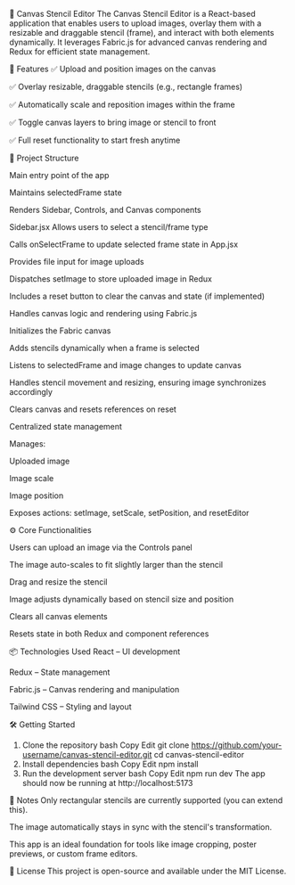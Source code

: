 🎨 Canvas Stencil Editor
The Canvas Stencil Editor is a React-based application that enables users to upload images, overlay them with a resizable and draggable stencil (frame), and interact with both elements dynamically. It leverages Fabric.js for advanced canvas rendering and Redux for efficient state management.

🚀 Features
✅ Upload and position images on the canvas

✅ Overlay resizable, draggable stencils (e.g., rectangle frames)

✅ Automatically scale and reposition images within the frame

✅ Toggle canvas layers to bring image or stencil to front

✅ Full reset functionality to start fresh anytime

🧩 Project Structure

<!-- App.jsx -->

Main entry point of the app

Maintains selectedFrame state

Renders Sidebar, Controls, and Canvas components

Sidebar.jsx
Allows users to select a stencil/frame type

Calls onSelectFrame to update selected frame state in App.jsx

<!-- Controls.jsx -->

Provides file input for image uploads

Dispatches setImage to store uploaded image in Redux

Includes a reset button to clear the canvas and state (if implemented)

<!-- Canvas.jsx -->

Handles canvas logic and rendering using Fabric.js

Initializes the Fabric canvas

Adds stencils dynamically when a frame is selected

Listens to selectedFrame and image changes to update canvas

Handles stencil movement and resizing, ensuring image synchronizes accordingly

Clears canvas and resets references on reset

<!-- Redux Store (store/index.js) -->

Centralized state management

Manages:

Uploaded image

Image scale

Image position

Exposes actions: setImage, setScale, setPosition, and resetEditor

⚙️ Core Functionalities

<!-- 📷 Image Upload -->
Users can upload an image via the Controls panel

The image auto-scales to fit slightly larger than the stencil

<!-- 🖼️ Stencil Manipulation -->
Drag and resize the stencil

Image adjusts dynamically based on stencil size and position

<!-- 🔄 Reset Canvas -->
Clears all canvas elements

Resets state in both Redux and component references

📦 Technologies Used
React – UI development

Redux – State management

Fabric.js – Canvas rendering and manipulation

Tailwind CSS – Styling and layout

🛠️ Getting Started
1. Clone the repository
bash
Copy
Edit
git clone https://github.com/your-username/canvas-stencil-editor.git
cd canvas-stencil-editor
2. Install dependencies
bash
Copy
Edit
npm install
3. Run the development server
bash
Copy
Edit
npm run dev
The app should now be running at http://localhost:5173

📌 Notes
Only rectangular stencils are currently supported (you can extend this).

The image automatically stays in sync with the stencil's transformation.

This app is an ideal foundation for tools like image cropping, poster previews, or custom frame editors.

📃 License
This project is open-source and available under the MIT License.

